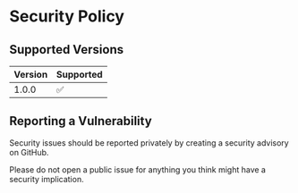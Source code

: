 # Security Policy

## Supported Versions

| Version | Supported          |
| ------- | ------------------ |
| 1.0.0   | :white_check_mark: |

## Reporting a Vulnerability

Security issues should be reported privately by creating a security advisory on GitHub.

Please do not open a public issue for anything you think might have a security implication.
